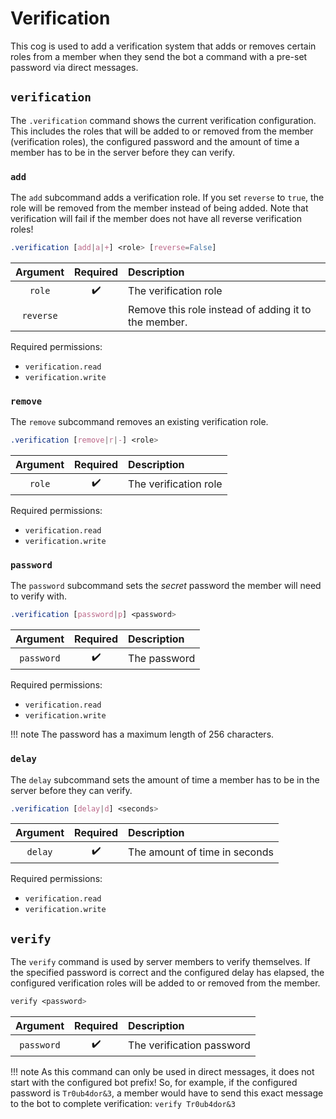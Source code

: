 # Verification

This cog is used to add a verification system that adds or removes certain roles from a member when they send the bot a command with a pre-set password via direct messages.


## `verification`

The `.verification` command shows the current verification configuration. This includes the roles that will be added to or removed from the member (verification roles), the configured password and the amount of time a member has to be in the server before they can verify.


### `add`

The `add` subcommand adds a verification role. If you set `reverse` to `true`, the role will be removed from the member instead of being added. Note that verification will fail if the member does not have all reverse verification roles!

```css
.verification [add|a|+] <role> [reverse=False]
```

|Argument|Required|Description|
|:------:|:------:|:----------|
|`role`|:heavy_check_mark:|The verification role|
|`reverse`|       |Remove this role instead of adding it to the member.|

Required permissions:

- `verification.read`
- `verification.write`


### `remove`

The `remove` subcommand removes an existing verification role.

```css
.verification [remove|r|-] <role>
```

|Argument|Required|Description|
|:------:|:------:|:----------|
|`role`|:heavy_check_mark:|The verification role|

Required permissions:

- `verification.read`
- `verification.write`


### `password`

The `password` subcommand sets the *secret* password the member will need to verify with.

```css
.verification [password|p] <password>
```

|Argument|Required|Description|
|:------:|:------:|:----------|
|`password`|:heavy_check_mark:|The password|

Required permissions:

- `verification.read`
- `verification.write`

!!! note
    The password has a maximum length of 256 characters.


### `delay`

The `delay` subcommand sets the amount of time a member has to be in the server before they can verify.

```css
.verification [delay|d] <seconds>
```

|Argument|Required|Description|
|:------:|:------:|:----------|
|`delay`|:heavy_check_mark:|The amount of time in seconds|

Required permissions:

- `verification.read`
- `verification.write`


## `verify`

The `verify` command is used by server members to verify themselves. If the specified password is correct and the configured delay has elapsed, the configured verification roles will be added to or removed from the member.

```css
verify <password>
```

|Argument|Required|Description|
|:------:|:------:|:----------|
|`password`|:heavy_check_mark:|The verification password|

!!! note
    As this command can only be used in direct messages, it does not start with the configured bot prefix! So, for example, if the configured password is `Tr0ub4dor&3`, a member would have to send this exact message to the bot to complete verification:
    <!-- markdownlint-disable-next-line MD038 -->
    ```
    verify Tr0ub4dor&3
    ```
